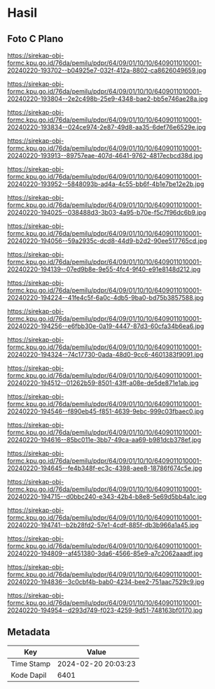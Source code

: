 # Hasil

## Foto C Plano

https://sirekap-obj-formc.kpu.go.id/76da/pemilu/pdpr/64/09/01/10/10/6409011010001-20240220-193702--b04925e7-032f-412a-8802-ca8626049659.jpg

https://sirekap-obj-formc.kpu.go.id/76da/pemilu/pdpr/64/09/01/10/10/6409011010001-20240220-193804--2e2c498b-25e9-4348-bae2-bb5e746ae28a.jpg

https://sirekap-obj-formc.kpu.go.id/76da/pemilu/pdpr/64/09/01/10/10/6409011010001-20240220-193834--024ce974-2e87-49d8-aa35-6def76e6529e.jpg

https://sirekap-obj-formc.kpu.go.id/76da/pemilu/pdpr/64/09/01/10/10/6409011010001-20240220-193913--89757eae-407d-4641-9762-4817ecbcd38d.jpg

https://sirekap-obj-formc.kpu.go.id/76da/pemilu/pdpr/64/09/01/10/10/6409011010001-20240220-193952--5848093b-ad4a-4c55-bb6f-4b1e7be12e2b.jpg

https://sirekap-obj-formc.kpu.go.id/76da/pemilu/pdpr/64/09/01/10/10/6409011010001-20240220-194025--038488d3-3b03-4a95-b70e-f5c7f96dc6b9.jpg

https://sirekap-obj-formc.kpu.go.id/76da/pemilu/pdpr/64/09/01/10/10/6409011010001-20240220-194056--59a2935c-dcd8-44d9-b2d2-90ee517765cd.jpg

https://sirekap-obj-formc.kpu.go.id/76da/pemilu/pdpr/64/09/01/10/10/6409011010001-20240220-194139--07ed9b8e-9e55-4fc4-9f40-e91e8148d212.jpg

https://sirekap-obj-formc.kpu.go.id/76da/pemilu/pdpr/64/09/01/10/10/6409011010001-20240220-194224--41fe4c5f-6a0c-4db5-9ba0-bd75b3857588.jpg

https://sirekap-obj-formc.kpu.go.id/76da/pemilu/pdpr/64/09/01/10/10/6409011010001-20240220-194256--e6fbb30e-0a19-4447-87d3-60cfa34b6ea6.jpg

https://sirekap-obj-formc.kpu.go.id/76da/pemilu/pdpr/64/09/01/10/10/6409011010001-20240220-194324--74c17730-0ada-48d0-9cc6-4601383f9091.jpg

https://sirekap-obj-formc.kpu.go.id/76da/pemilu/pdpr/64/09/01/10/10/6409011010001-20240220-194512--01262b59-8501-43ff-a08e-de5de871e1ab.jpg

https://sirekap-obj-formc.kpu.go.id/76da/pemilu/pdpr/64/09/01/10/10/6409011010001-20240220-194546--f890eb45-f851-4639-9ebc-999c03fbaec0.jpg

https://sirekap-obj-formc.kpu.go.id/76da/pemilu/pdpr/64/09/01/10/10/6409011010001-20240220-194616--85bc011e-3bb7-49ca-aa69-b981dcb378ef.jpg

https://sirekap-obj-formc.kpu.go.id/76da/pemilu/pdpr/64/09/01/10/10/6409011010001-20240220-194645--fe4b348f-ec3c-4398-aee8-18786f674c5e.jpg

https://sirekap-obj-formc.kpu.go.id/76da/pemilu/pdpr/64/09/01/10/10/6409011010001-20240220-194715--d0bbc240-e343-42b4-b8e8-5e69d5bb4a1c.jpg

https://sirekap-obj-formc.kpu.go.id/76da/pemilu/pdpr/64/09/01/10/10/6409011010001-20240220-194741--b2b28fd2-57e1-4cdf-885f-db3b966a1a45.jpg

https://sirekap-obj-formc.kpu.go.id/76da/pemilu/pdpr/64/09/01/10/10/6409011010001-20240220-194809--af451380-3da6-4566-85e9-a7c2062aaadf.jpg

https://sirekap-obj-formc.kpu.go.id/76da/pemilu/pdpr/64/09/01/10/10/6409011010001-20240220-194836--3c0cbf4b-bab0-4234-bee2-751aac7529c9.jpg

https://sirekap-obj-formc.kpu.go.id/76da/pemilu/pdpr/64/09/01/10/10/6409011010001-20240220-194954--d293d749-f023-4259-9d51-748163bf0170.jpg


## Metadata

| Key        | Value               |
| ---------- | ------------------- |
| Time Stamp | 2024-02-20 20:03:23 |
| Kode Dapil | 6401                |



